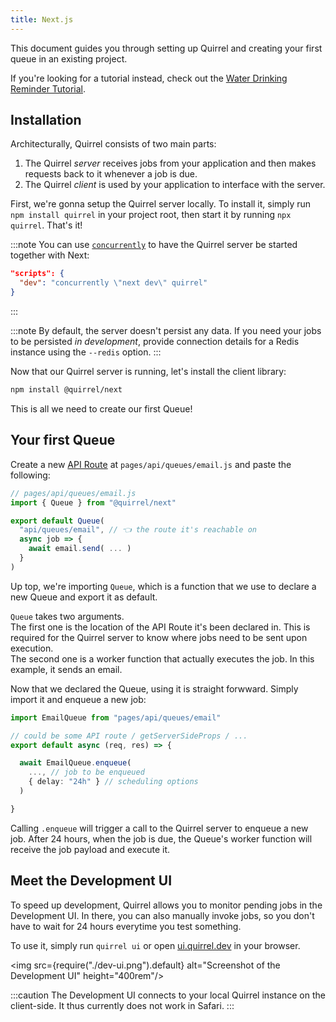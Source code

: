 ```yaml
---
title: Next.js
---
```


This document guides you through setting up Quirrel and creating your first queue in an existing project.

If you're looking for a tutorial instead, check out the [Water Drinking Reminder Tutorial](https://dev.to/quirrel/building-a-water-drinking-reminder-with-next-js-and-quirrel-1ckj).

## Installation

Architecturally, Quirrel consists of two main parts:

1. The Quirrel *server* receives jobs from your application and then makes requests back to it whenever a job is due.
2. The Quirrel *client* is used by your application to interface with the server.

First, we're gonna setup the Quirrel server locally.
To install it, simply run `npm install quirrel` in your project root,
then start it by running `npx quirrel`.
That's it!

:::note
You can use [`concurrently`](https://github.com/kimmobrunfeldt/concurrently)
to have the Quirrel server be started together with Next:
```json
"scripts": {
  "dev": "concurrently \"next dev\" quirrel"
}
```
:::

:::note
By default, the server doesn't persist any data.
If you need your jobs to be persisted *in development*, provide connection details for a Redis instance using the  `--redis` option.
:::

Now that our Quirrel server is running, let's install the client library:

```bash
npm install @quirrel/next
```

This is all we need to create our first Queue!

## Your first Queue

Create a new [API Route](https://nextjs.org/docs/api-routes/introduction) at `pages/api/queues/email.js` and paste the following: 

```js
// pages/api/queues/email.js
import { Queue } from "@quirrel/next"

export default Queue(
  "api/queues/email", // 👈 the route it's reachable on
  async job => {
    await email.send( ... )
  }
)
```

Up top, we're importing `Queue`, which is a function that we use to declare a new Queue and export it as default.

`Queue` takes two arguments.  
The first one is the location of the API Route it's been declared in.
This is required for the Quirrel server to know where jobs need to be sent upon execution.  
The second one is a worker function that actually executes the job.
In this example, it sends an email.


Now that we declared the Queue, using it is straight forwward.
Simply import it and enqueue a new job:

```ts {6-9}
import EmailQueue from "pages/api/queues/email"

// could be some API route / getServerSideProps / ...
export default async (req, res) => {

  await EmailQueue.enqueue(
    ..., // job to be enqueued
    { delay: "24h" } // scheduling options
  )

}
```

Calling `.enqueue` will trigger a call to the Quirrel server to enqueue a new job.
After 24 hours, when the job is due, the Queue's worker function will receive the job payload and execute it.

## Meet the Development UI

To speed up development, Quirrel allows you to monitor pending jobs in the Development UI.
In there, you can also manually invoke jobs, so you don't have to wait for 24 hours everytime you test something.

To use it, simply run `quirrel ui` or open [ui.quirrel.dev](https://ui.quirrel.dev) in your browser.

<img src={require("./dev-ui.png").default} alt="Screenshot of the Development UI" height="400rem"/>

:::caution
The Development UI connects to your local Quirrel instance on the client-side.
It thus currently does not work in Safari.
:::

